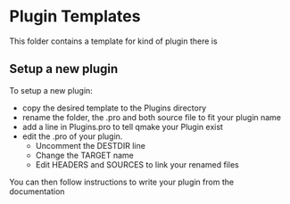 # Plugin Templates

This folder contains a template for kind of plugin there is

## Setup a new plugin

To setup a new plugin:
* copy the desired template to the Plugins directory
* rename the folder, the .pro and both source file to fit your plugin name
* add a line in Plugins.pro to tell qmake your Plugin exist
* edit the .pro of your plugin.
  * Uncomment the DESTDIR line
  * Change the TARGET name
  * Edit HEADERS and SOURCES to link your renamed files

You can then follow instructions to write your plugin from the documentation
